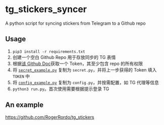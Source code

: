 # tg_stickers_syncer

A python script for syncing stickers from Telegram to a Github repo

## Usage

1. `pip3 install -r requirements.txt`
2. 创建一个空白 Github Repo 用于存放同步的 TG 表情
3. 根据[该 Github Doc](https://docs.github.com/cn/authentication/keeping-your-account-and-data-secure/creating-a-personal-access-token)获取一个 Token，其至少包含 repo 的所有权限
4. 将 [`secret_example.py`](./secret_example.py) 复制为 `secret.py`，并将上一步获得的 Token 填入 `TOKEN` 中
5. 将 [`config_example.py`](./config_example.py) 复制为 `config.py`，并按需配置，如 TG 代理等信息
6. `python3 run.py`。首次使用需要根据提示登录 TG

## An example

https://github.com/RogerRordo/tg_stickers
